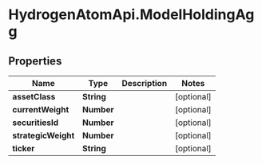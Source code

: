 # HydrogenAtomApi.ModelHoldingAgg

## Properties
Name | Type | Description | Notes
------------ | ------------- | ------------- | -------------
**assetClass** | **String** |  | [optional] 
**currentWeight** | **Number** |  | [optional] 
**securitiesId** | **Number** |  | [optional] 
**strategicWeight** | **Number** |  | [optional] 
**ticker** | **String** |  | [optional] 


